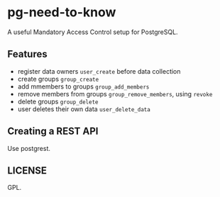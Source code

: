 # pg-need-to-know

A useful Mandatory Access Control setup for PostgreSQL.

## Features

- register data owners `user_create` before data collection
- create groups `group_create`
- add mmembers to groups `group_add_members`
- remove members from groups `group_remove_members`, using `revoke`
- delete groups `group_delete`
- user deletes their own data `user_delete_data`

## Creating a REST API

Use postgrest.

## LICENSE

GPL.
